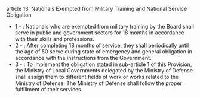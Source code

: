 article 13: Nationals Exempted from Military Training and National Service Obligation

<ul>
			<li>1 - : Nationals who are exempted from military training by the Board shall serve in public and government sectors for 18 months in accordance with their skills and professions. <ul>
			</ul></li>			<li>2 - : After completing 18 months of service, they shall periodically until the age of 50 serve during state of emergency and general obligation in accordance with the instructions from the Government.<ul>
			</ul></li>			<li>3 - : To implement the obligation stated in sub-article 1 of this Provision, the Ministry of Local Governments delegated by the Ministry of Defense shall assign them to different fields of work or works related to the Ministry of Defense. The Ministry of Defense shall follow the proper fulfillment of their services. <ul>
			</ul></li></ul>